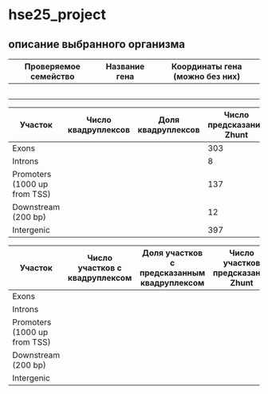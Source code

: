 # hse25_project
## описание выбранного организма


| Проверяемое семейство | Название гена | Координаты гена (можно без них) |
|-----------------------|---------------|---------------------------------|
|                       |               |                                 |
|                       |               |                                 |
|                       |               |                                 |
|                       |               |                                 |
|                       |               |                                 |



| Участок                          | Число квадруплексов | Доля квадруплексов | Число предсказаний Zhunt | Доля предсказаний Zhunt | Число предсказаний ZDNABERT | Доля предсказаний ZDNABERT |
|----------------------------------|---------------------|--------------------|--------------------------|-------------------------|----------------------------|---------------------------|
| Exons                            |                     |                    |        303                  |    0,44%                     |                            |                           |
| Introns                          |                     |                    |       8                   |     0,011%                    |                            |                           |
| Promoters (1000 up from TSS)     |                     |                    |         137                 |      0,2%                   |                            |                           |
| Downstream (200 bp)              |                     |                    |          12                |    0,017%                     |                            |                           |
| Intergenic                       |                     |                    |           397               |        0,58%                 |                            |                           |



| Участок                          | Число участков с квадруплексом | Доля участков с предсказанным квадруплексом | Число участков предсказаний Zhunt | Доля участков предсказаний Zhunt |
|----------------------------------|-------------------------------|-------------------------------------------|----------------------------------|---------------------------------|
| Exons                            |                               |                                           |                                  |                                 |
| Introns                          |                               |                                           |                                  |                                 |
| Promoters (1000 up from TSS)     |                               |                                           |                                  |                                 |
| Downstream (200 bp)              |                               |                                           |                                  |                                 |
| Intergenic                       |                               |                                           |                                  |                                 |

